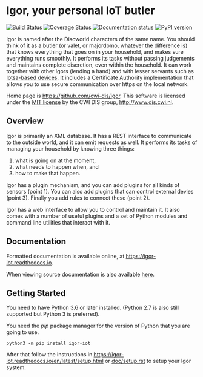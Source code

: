 # Igor, your personal IoT butler

[![Build Status](https://travis-ci.org/cwi-dis/igor.svg?branch=master)](https://travis-ci.org/cwi-dis/igor)
[![Coverage Status](https://coveralls.io/repos/github/cwi-dis/igor/badge.svg?branch=master)](https://coveralls.io/github/cwi-dis/igor?branch=master)
[![Documentation status](https://readthedocs.org/projects/igor-iot/badge/)](https://igor-iot.readthedocs.io/en/latest/)
[![PyPI version](https://badge.fury.io/py/igor-iot.svg)](https://badge.fury.io/py/igor-iot)

Igor is named after the Discworld characters of the same name. 
You should think of it as a butler (or valet, or majordomo, 
whatever the difference is) that knows everything 
that goes on in your household, and makes sure everything runs smoothly. 
It performs its tasks without passing judgements and maintains complete 
discretion, even within the household. It can work together with other Igors 
(lending a hand) and with lesser servants such as [Iotsa-based devices](https://github.com/cwi-dis/iotsa).
It includes a Certificate Authority implementation that allows you to use
secure communication over https on the local network.

Home page is <https://github.com/cwi-dis/igor>. 
This software is licensed under the [MIT license](LICENSE.txt) by the CWI DIS group, <http://www.dis.cwi.nl>.

## Overview

Igor is primarily an XML database. It has a REST interface to communicate to the outside world, and it can emit requests as well.
It performs its tasks of managing your household by knowing three things:

1. what is going on at the moment,
2. what needs to happen when, and
3. how to make that happen.

Igor has a plugin mechanism, and you can add plugins for all kinds of sensors (point 1). You can also add plugins that can control external devies (point 3). Finally you add rules to connect these (point 2).

Igor has a web interface to allow you to control and maintain it.
It also comes with a number of useful plugins and a set of Python modules and command line utilities that interact with it.

## Documentation

Formatted documentation is available online, at <https://igor-iot.readthedocs.io>.

When viewing source documentation is also available [here](doc/index.rst). 


## Getting Started

You need to have Python 3.6 or later installed.
(Python 2.7 is also still supported but Python 3 is preferred).

You need the _pip_ package manager for the version of Python that you are going to use.

```
python3 -m pip install igor-iot
```

After that follow the instructions in <https://igor-iot.readthedocs.io/en/latest/setup.html>
or [doc/setup.rst](doc/setup.rst) to setup your Igor system.



